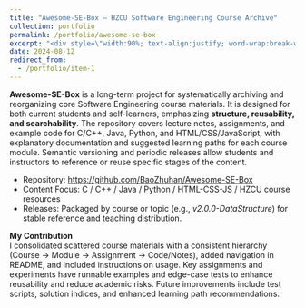 ```yaml
---
title: "Awesome-SE-Box — HZCU Software Engineering Course Archive"
collection: portfolio
permalink: /portfolio/awesome-se-box
excerpt: "<div style=\"width:90%; text-align:justify; word-wrap:break-word;\">A structured and reusable collection of Software Engineering course materials, covering C/C++, Java, Python, and front-end essentials, with lecture notes, assignments, and sample code.</div>"
date: 2024-08-12
redirect_from:
  - /portfolio/item-1
---
```


**Awesome-SE-Box** is a long-term project for systematically archiving and reorganizing core Software Engineering course materials. It is designed for both current students and self-learners, emphasizing **structure, reusability, and searchability**. The repository covers lecture notes, assignments, and example code for C/C++, Java, Python, and HTML/CSS/JavaScript, with explanatory documentation and suggested learning paths for each course module. Semantic versioning and periodic releases allow students and instructors to reference or reuse specific stages of the content.

- Repository: <https://github.com/BaoZhuhan/Awesome-SE-Box>  
- Content Focus: C / C++ / Java / Python / HTML-CSS-JS / HZCU course resources  
- Releases: Packaged by course or topic (e.g., *v2.0.0-DataStructure*) for stable reference and teaching distribution.

**My Contribution**  
I consolidated scattered course materials with a consistent hierarchy (Course → Module → Assignment → Code/Notes), added navigation in README, and included instructions on usage. Key assignments and experiments have runnable examples and edge-case tests to enhance reusability and reduce academic risks. Future improvements include test scripts, solution indices, and enhanced learning path recommendations.
